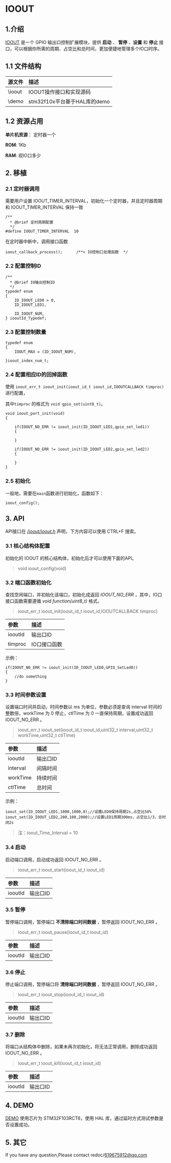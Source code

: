 # IOOUT


## 1.介绍
[IOOUT](https://github.com/redocCheng/IOOUT)  是一个 GPIO 输出口控制扩展模块，提供 **启动** 、 **暂停** 、**设置** 和 **停止** 接口，可以根据你所需的周期、占空比和总时间，更加便捷地管理多个IO口时序。

## 1.1 文件结构

| 源文件               |描述|
| :--------           |:--------  |
| \ioout              | IOOUT操作接口和实现源码 | 
| \demo               | stm32f10x平台基于HAL库的demo | 

## 1.2 资源占用

**单片机资源**： 定时器一个

**ROM**: 1Kb

**RAM**: 视IO口多少

## 2. 移植


### 2.1 定时器调用
需要用户设置 IOOUT_TIMER_INTERVAL，初始化一个定时器，并且定时器周期和 IOOUT_TIMER_INTERVAL  保持一致
```
/**
  * @brief 定时周期配置
  */
#define IOOUT_TIMER_INTERVAL  10

```

在定时器中断中，调用接口函数
```
ioout_callback_process();	   /**< IO控制口处理函数  */

```

### 2.2 配置控制ID
```	
/**
  * @brief IO输出控制ID
  */
typedef enum
{
    ID_IOOUT_LED0 = 0,
    ID_IOOUT_LED1,

    ID_IOOUT_NUM,
} iooutId_Typedef;
```

### 2.3 配置控制数量
```	
typedef enum
{
    IOOUT_MAX = (ID_IOOUT_NUM),

}ioout_index_num_t;

```

### 2.4 配置相应ID的回掉函数
使用 `ioout_err_t ioout_init(ioout_id_t ioout_id,IOOUTCALLBACK timproc)` 进行配置，

其中`timproc` 的格式为 `void gpio_set(uint8_t)`。

```
void ioout_port_init(void)
{
  
    if(IOOUT_NO_ERR != ioout_init(ID_IOOUT_LED1,gpio_set_led1))
    {

    }

    if(IOOUT_NO_ERR != ioout_init(ID_IOOUT_LED2,gpio_set_led2))
    {

    }	
}
```
### 2.5 初始化
一般地，需要在`main`函数进行初始化，函数如下：
```
ioout_config();
```


## 3. API
API接口在 [*/ioout/ioout.h*](https://github.com/redocCheng/IOOUT/tree/master/ioout/ioout.h) 声明，下方内容可以使用 CTRL+F 搜索。

### 3.1 核心结构体配置
初始化的 IOOUT 的核心结构体，初始化后才可以使用下面的API。
> void ioout_config(void)

### 3.2 端口函数初始化
查找空闲端口，并初始化该端口，初始化成返回 *IOOUT_NO_ERR* ，其中，IO口接口函数需要遵循 *void function(uint8_t)* 格式。
>ioout_err_t ioout_init(ioout_id_t ioout_id,IOOUTCALLBACK timproc)


| 参数                |描述|
| :--------           |:--------  |
| iooutId             | 输出口ID | 
| timproc             | IO口接口函数 | 

示例：
```
if(IOOUT_NO_ERR != ioout_init(ID_IOOUT_LED0,GPIO_SetLed0))
{
	//do something
}
```

### 3.3 时间参数设置
设置端口时间并启动，时间参数以 ms 为单位，参数必须是查询 interval  时间的整数倍，workTime 为 0 停止，ctlTime 为 0 一直保持周期，设置成功返回 IOOUT_NO_ERR 。

>ioout_err_t ioout_set(ioout_id_t ioout_id,uint32_t interval,uint32_t workTime,uint32_t ctlTime)

| 参数                |描述|
| :--------           |:--------  |
| iooutId             | 输出口ID | 
| interval            | 间隔时间 | 
| workTime            | 持续时间 | 
| ctlTime             | 总时间 | 

示例：

```
ioout_set(ID_IOOUT_LED1,1000,1000,0);//设置LED0保持周期2s,占空比50%
ioout_set(ID_IOOUT_LED2,200,100,2000);//设置LED1周期300ms，占空比1/3，总时间2s
```
>注：ioout_Time_Interval  = 10

### 3.4 启动
启动端口调用，启动成功返回 IOOUT_NO_ERR 。
>ioout_err_t ioout_start(ioout_id_t ioout_id)

| 参数                |描述|
| :--------           |:--------  |
| iooutId             | 输出口ID | 

### 3.5 暂停
暂停端口调用，暂停端口 **不清除端口时间数据** ，暂停返回 IOOUT_NO_ERR 。
>ioout_err_t ioout_pause(ioout_id_t ioout_id)

| 参数                |描述|
| :--------           |:--------  |
| iooutId             | 输出口ID | 

### 3.6 停止
停止端口调用，暂停端口将 **清除端口时间数据** ，暂停返回 IOOUT_NO_ERR 。
>ioout_err_t ioout_stop(ioout_id_t ioout_id)

| 参数                |描述|
| :--------           |:--------  |
| iooutId             | 输出口ID | 

### 3.7 删除
将端口从结构体中删除，如果未再次初始化，将无法正常调用，删除成功返回 IOOUT_NO_ERR 。
>ioout_err_t ioout_kill(ioout_id_t ioout_id)

| 参数                |描述|
| :--------           |:--------  |
| iooutId             | 输出口ID | 

## 4. DEMO

[DEMO](https://github.com/redocCheng/IOOUT/tree/master/demo) 使用芯片为 STM32F103RCT6，使用 HAL 库，通过延时方式测试参数是否设置成功。

## 5. 其它
If you have any question,Please contact  redoc/619675912@qq.com
